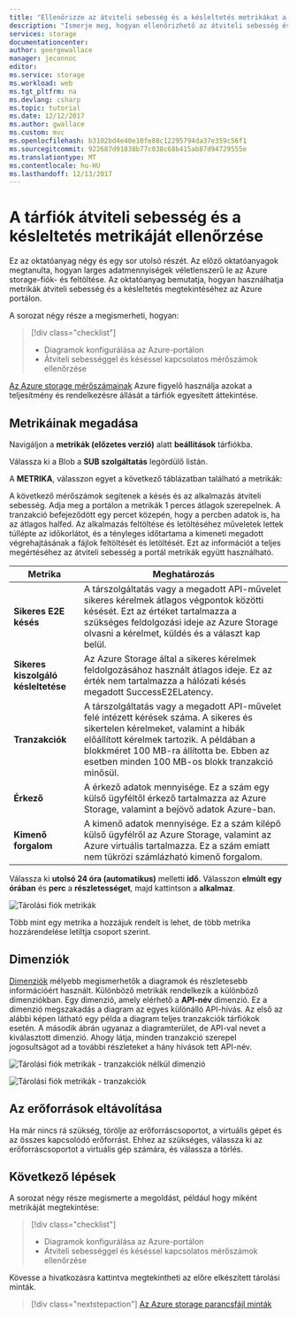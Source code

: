 ```yaml
---
title: "Ellenőrizze az átviteli sebesség és a késleltetés metrikákat a tárfiókon, az Azure portálon |} Microsoft Docs"
description: "Ismerje meg, hogyan ellenőrizhető az átviteli sebesség és a késleltetés metrikák egy tárfiók a portálon."
services: storage
documentationcenter: 
author: georgewallace
manager: jeconnoc
editor: 
ms.service: storage
ms.workload: web
ms.tgt_pltfrm: na
ms.devlang: csharp
ms.topic: tutorial
ms.date: 12/12/2017
ms.author: gwallace
ms.custom: mvc
ms.openlocfilehash: b3102bd4e40e10fe88c12295794da37e359c56f1
ms.sourcegitcommit: 922687d91838b77c038c68b415ab87d94729555e
ms.translationtype: MT
ms.contentlocale: hu-HU
ms.lasthandoff: 12/13/2017
---
```

# <a name="verify-throughput-and-latency-metrics-for-a-storage-account"></a>A tárfiók átviteli sebesség és a késleltetés metrikáját ellenőrzése

Ez az oktatóanyag négy és egy sor utolsó részét. Az előző oktatóanyagok megtanulta, hogyan larges adatmennyiségek véletlenszerű le az Azure storage-fiók- és feltöltése. Az oktatóanyag bemutatja, hogyan használhatja metrikák átviteli sebesség és a késleltetés megtekintéséhez az Azure portálon.

A sorozat négy része a megismerheti, hogyan:

> [!div class="checklist"]
> * Diagramok konfigurálása az Azure-portálon
> * Átviteli sebességgel és késéssel kapcsolatos mérőszámok ellenőrzése

[Az Azure storage mérőszámainak](../common/storage-metrics-in-azure-monitor.md?toc=%2fazure%2fstorage%2fblobs%2ftoc.json) Azure figyelő használja azokat a teljesítmény és rendelkezésre állását a tárfiók egyesített áttekintése.

## <a name="configure-metrics"></a>Metrikáinak megadása

Navigáljon a **metrikák (előzetes verzió)** alatt **beállítások** tárfiókba.

Válassza ki a Blob a **SUB szolgáltatás** legördülő listán.

A **METRIKA**, válasszon egyet a következő táblázatban található a metrikák:

A következő mérőszámok segítenek a késés és az alkalmazás átviteli sebesség. Adja meg a portálon a metrikák 1 perces átlagok szerepelnek. A tranzakció befejeződött egy percet közepén, hogy a percben adatok is, ha az átlagos halfed. Az alkalmazás feltöltése és letöltéséhez műveletek lettek túllépte az időkorlátot, és a tényleges időtartama a kimeneti megadott végrehajtásának a fájlok feltöltését és letöltését. Ezt az információt a teljes megértéséhez az átviteli sebesség a portál metrikák együtt használható.

|Metrika|Meghatározás|
|---|---|
|**Sikeres E2E késés**|A társzolgáltatás vagy a megadott API-művelet sikeres kérelmek átlagos végpontok közötti késését. Ezt az értéket tartalmazza a szükséges feldolgozási ideje az Azure Storage olvasni a kérelmet, küldés és a választ kap belül.|
|**Sikeres kiszolgáló késleltetése**|Az Azure Storage által a sikeres kérelmek feldolgozásához használt átlagos ideje. Ez az érték nem tartalmazza a hálózati késés megadott SuccessE2ELatency. |
|**Tranzakciók**|A társzolgáltatás vagy a megadott API-művelet felé intézett kérések száma. A sikeres és sikertelen kérelmeket, valamint a hibák előállított kérelmek tartozik. A példában a blokkméret 100 MB-ra állította be. Ebben az esetben minden 100 MB-os blokk tranzakció minősül.|
|**Érkező**|A érkező adatok mennyisége. Ez a szám egy külső ügyféltől érkező tartalmazza az Azure Storage, valamint a bejövő adatok Azure-ban. |
|**Kimenő forgalom**|A kimenő adatok mennyisége. Ez a szám kilépő külső ügyfélről az Azure Storage, valamint az Azure virtuális tartalmazza. Ez a szám emiatt nem tükrözi számlázható kimenő forgalom. |

Válassza ki **utolsó 24 óra (automatikus)** melletti **idő**. Válasszon **elmúlt egy órában** és **perc** a **részletességet**, majd kattintson a **alkalmaz**.

![Tárolási fiók metrikák](./media/storage-blob-scalable-app-verify-metrics/figure1.png)

Több mint egy metrika a hozzájuk rendelt is lehet, de több metrika hozzárendelése letiltja csoport szerint.

## <a name="dimensions"></a>Dimenziók

[Dimenziók](../common/storage-metrics-in-azure-monitor.md?toc=%2fazure%2fstorage%2fblobs%2ftoc.json#metrics-dimensions) mélyebb megismerhetők a diagramok és részletesebb információért használt. Különböző metrikák rendelkezik a különböző dimenziókban. Egy dimenzió, amely elérhető a **API-név** dimenzió. Ez a dimenzió megszakadás a diagram az egyes különálló API-hívás. Az első az alábbi képen látható egy példa a diagram teljes tranzakciók tárfiókok esetén. A második ábrán ugyanaz a diagramterület, de API-val nevet a kiválasztott dimenzió. Ahogy látja, minden tranzakció szerepel jogosultságot ad a további részleteket a hány hívások tett API-név.

![Tárolási fiók metrikák - tranzakciók nélkül dimenzió](./media/storage-blob-scalable-app-verify-metrics/transactionsnodimensions.png)

![Tárolási fiók metrikák - tranzakciók](./media/storage-blob-scalable-app-verify-metrics/transactions.png)

## <a name="clean-up-resources"></a>Az erőforrások eltávolítása

Ha már nincs rá szükség, törölje az erőforráscsoportot, a virtuális gépet és az összes kapcsolódó erőforrást. Ehhez az szükséges, válassza ki az erőforráscsoportot a virtuális gép számára, és válassza a törlés.

## <a name="next-steps"></a>Következő lépések

A sorozat négy része megismerte a megoldást, például hogy miként metrikáját megtekintése:

> [!div class="checklist"]
> * Diagramok konfigurálása az Azure-portálon
> * Átviteli sebességgel és késéssel kapcsolatos mérőszámok ellenőrzése

Kövesse a hivatkozásra kattintva megtekintheti az előre elkészített tárolási minták.

> [!div class="nextstepaction"]
> [Az Azure storage parancsfájl minták](storage-samples-blobs-cli.md)

[previous-tutorial]: storage-blob-scalable-app-download-files.md